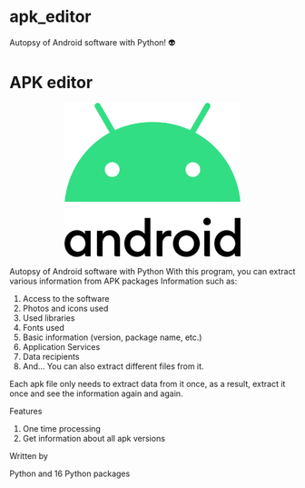 # apk_editor
Autopsy of Android software with Python! 👽

# APK editor

<p align="center">
  <img src="https://github.com/itsMajid-dev/apk_editor/blob/main/images/andlog.png" alt="APK" width="310" height="271" />
</p>




Autopsy of Android software with Python
With this program, you can extract various information from APK packages
Information such as:
1. Access to the software
2. Photos and icons used
3. Used libraries
4. Fonts used
5. Basic information (version, package name, etc.)
6. Application Services
7. Data recipients
8. And...
You can also extract different files from it.

Each apk file only needs to extract data from it once, as a result, extract it once and see the information again and again.


Features
1. One time processing
2. Get information about all apk versions

Written by

Python and 16 Python packages

